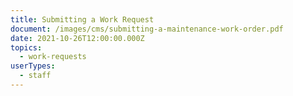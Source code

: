 ```yaml
---
title: Submitting a Work Request
document: /images/cms/submitting-a-maintenance-work-order.pdf
date: 2021-10-26T12:00:00.000Z
topics:
  - work-requests
userTypes:
  - staff
---
```

